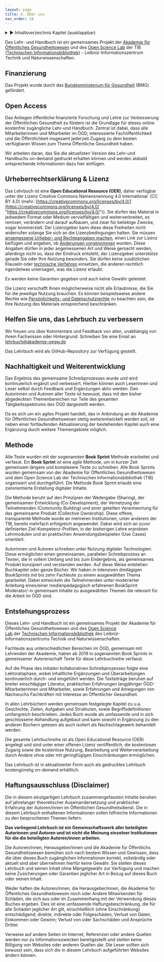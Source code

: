 ```yaml
---
layout: page
title: b. Über uns 
nav_order: 18
---
```

 
<details markdown="block"> 
  <summary> 
      &#9658; Inhaltsverzeichnis Kapitel (ausklappbar) 
  </summary>
 
1. TOC
{:toc}
 </details>
 
   <p></p>
 
 
Des Lehr- und Handbuch ist ein gemeinsames Projekt der [Akademie für
Öffentliches
Gesundheitswesen](https://www.akademie-oegw.de/startseite.html "https://www.akademie-oegw.de/startseite.html")
und des [Open Science
Lab](https://www.tib.eu/de/forschung-entwicklung/open-science) der TIB
([Technischen Informationsbibliothek](https://www.tib.eu/)) -
Leibniz-Informationszentrum Technik und Naturwissenschaften. 

## Finanzierung

Das Projekt wurde durch das [Bundesministerium für
Gesundheit](https://www.bundesgesundheitsministerium.de/ "Bundesministerium für Gesundheit")
(BMG) gefördert.

## Open Access

Das Anliegen öffentliche finanzierte Forschung und Lehre zur
Verbesserung der Öffentlichen Gesundheit zu fördern ist die Grundlage
für dieses online kostenfrei zugängliche Lehr-und Handbuch. Zentral ist
dabei, dass alle Mitarbeiterinnen und Mitarbeiter im ÖGD, interessierte
Fachöffentlichkeit und die Öffentlichkeit insgesamt jederzeit Zugang zu
dem besten verfügbaren Wissen zum Thema Öffentliche Gesundheit haben.

Wir arbeiten daran, das Sie die aktuellsten Version des Lehr-und
Handbuchs on-demand gedruckt erhalten können und werden alsbald
entsprechende Informationen dazu hier einfügen.

## Urheberrechtserklärung & Lizenz

Das Lehrbuch ist eine **Open Educational Resource (OER)**, daher
verfügbar unter der Lizenz Creative Commons Namensnennung 4.0
International  (CC BY 4.0) (mehr:
[https://creativecommons.org/licenses/by/4.0/](https://creativecommons.org/licenses/by/4.0/ "https://creativecommons.org/licenses/by/4.0/")).
Sie dürfen das Material in jedwedem Format oder Medium vervielfältigen
und weiterverbreiten, es remixen, verändern und darauf aufbauen, und
zwar für beliebige Zwecke, sogar kommerziell. Der Lizenzgeber kann diese
diese Freiheiten nicht widerrufen solange Sie sich an die
Lizenzbedingungen halten: Sie müssen [angemessene Urheber- und
Rechteangaben
machen](https://creativecommons.org/licenses/by-nc/4.0/deed.de), einen
Link zur Lizenz beifügen und angeben, ob [Änderungen
vorgenommen](https://creativecommons.org/licenses/by-nc/4.0/deed.de)
wurden. Diese Angaben dürfen in jeder angemessenen Art und Weise gemacht
werden, allerdings nicht so, dass der Eindruck entsteht, der Lizenzgeber
unterstütze gerade Sie oder Ihre Nutzung besonders. Sie dürfen keine
zusätzlichen Klauseln oder [technische
Verfahren](https://creativecommons.org/licenses/by-nc/4.0/deed.de)
einsetzen, die anderen rechtlich irgendetwas untersagen, was die Lizenz
erlaubt.

Es werden keine Garantien gegeben und auch keine Gewähr geleistet.

Die Lizenz verschafft Ihnen möglicherweise nicht alle Erlaubnisse, die
Sie für die jeweilige Nutzung brauchen. Es können beispielsweise andere
Rechte wie [Persönlichkeits- und
Datenschutzrechte](https://creativecommons.org/licenses/by-nc/4.0/deed.de)
zu beachten sein, die Ihre Nutzung des Materials entsprechend
beschränken.

## Helfen Sie uns, das Lehrbuch zu verbessern

Wir freuen uns über Kommentare und Feedback von allen, unabhängig von
ihrem Fachwissen oder Hintergrund. Schreiben Sie eine Email an
[lehrbuch@akademie-oegw.de](mailto:Tinnemann@akademie-oegw.de)

Das Lehrbuch wird als GitHub-Repository zur Verfügung gestellt. 

## Nachhaltigkeit und Weiterentwicklung

Das Ergebnis des gemeinsame Schreibprozesses wurde und wird
kontinuierlich ergänzt und verbessert. Hierbei können auch Leserinnen
und Leser selbst durch Feedback und Ergänzungen aktiv werden. Den
Autorinnen und Autoren aller Texte ist bewusst, dass mit den bisher
abgedeckten Themenbereichen nur Teile des gesamten Tätigkeitsspektrums
des ÖGD dargestellt werden.

Da es sich um ein agiles Projekt handelt, das in Anbindung an die
Akademie für Öffentliches Gesundheitswesen stetig weiterentwickelt
werden soll, ist neben einer fortlaufenden Aktualisierung der
bestehenden Kapitel auch eine Ergänzung durch weitere Themengebiete
möglich.

## Methode

Alle Texte wurden mit der sogenannten **Book Sprint** Methode erarbeitet
und verfasst. Ein **Book Sprint** ist eine agile Methode, um in kurzer
Zeit gemeinsam längere und komplexere Texte zu schreiben. Alle Book
Sprints wurden gemeinsam von der Akademie für Öffentliches
Gesundheitswesen und dem Open Science Lab der Technischen
Informationsbibliothek (TIB) organisiert und durchgeführt. Die Methode
Book Sprint erlaubt eine zielorientierte Erstellung digitaler Inhalte.

Die Methode beruht auf den Prinzipien der Weitergabe (Sharing), der
gemeinsamen Entwicklung (Co-Development), der Vernetzung der
Teilnehmenden (Community Building) und einer geteilten Verantwortung für
das gemeinsame Produkt (Collective Ownership). Diese offene,
transparente Methode wurde an mehreren Institutionen, unter anderem der
TIB, bereits mehrfach erfolgreich angewendet. Dabei wird sich an zuvor
definierten Ziel-Kompetenz-Profilen, in der bisherigen Lehre erprobten
Lehrmodulen und an praktischen Anwendungsbeispielen (Use Cases)
orientiert.

Autorinnen und Autoren schreiben unter Nutzung digitaler Technologien.
Diese ermöglichen einen gemeinsamen, parallelen Schreibprozess an
Texten, die in vollem Umfang und bis zum Endergebnis, als gemeinsames
Produkt konzipiert und verstanden werden. Auf diese Weise entstehen
Buchkapitel oder ganze Bücher. Wir haben in intensiven dreitägigen
BookSprints mit bis zehn Fachleute zu einem ausgewählten Thema
gearbeitet. Dabei entwickeln die Teilnehmenden unter moderierter
Anleitung eines/einer medienpädagogisch erfahrenen BookSprint
Moderator/-in gemeinsam Inhalte zu ausgewählten Themen die relevant für
die Arbeit im ÖGD sind.

## Entstehungsprozess

Dieses Lehr- und Handbuch ist ein gemeinsames Projekt der Akademie für
Öffentliches Gesundheitswesen und des [Open Science
Lab](https://www.tib.eu/de/forschung-entwicklung/open-science) der [Technischen
Informationsbibliothek](https://www.tib.eu/) des
Leibniz-Informationszentrums Technik und Naturwissenschaften.

Fachleute aus unterschiedlichen Bereichen im ÖGD, gemeinsam mit
Lehrenden der Akademie, haben ab 2019 in sogenannten Book Sprints in
gemeinsamer Autorenschaft Texte für diese Lehrbuchreihe verfasst.

Auf die Phase des initialen kollaborativen Schreibprozesses folgte eine
Lektoratsphase, wobei inhaltliche Ergänzungen und Überarbeitungen
kontinuierlich durch- und eingeführt werden. Die Texteiträge beruhen auf
breiter einschlägiger Literatur, praktischen Erfahrungen langjähriger
ÖGD-Mitarbeiterinnen und Mitarbeiter, sowie Erfahrungen und Anregungen
von Nachwuchs Fachkräften mit Interesse an Öffentlicher Gesundheit.

In allen Lehrbüchern werden gemeinsam festgelegte Kapitel zu u.a.
Geschichte, Zielen, Aufgaben und Strukturen, sowie Begriffsdefinitionen
umfangreich beschrieben. Jedes Buch wurde als umfassende und in sich
geschlossene Abhandlung aufgebaut und kann sowohl in Ergänzung zu den
anderen Büchern gelesen als auch isoliert als Nachschlagewerk behandelt
werden.

Die gesamte Lehrbuchreihe ist als Open Educational Resource (OER)
angelegt und sind unter einer offenen Lizenz veröffentlich, die
kostenlosen Zugang sowie die kostenlose Nutzung, Bearbeitung und
Weiterverarbeitung durch Andere ohne oder mit geringfügigen
Einschränkungen ermöglichen.

Das Lehrbuch ist in aktualisierter Form auch als gedrucktes Lehrbuch
kostengünstig on-demand erhältlich.

## Haftungsausschluss (Disclaimer)

Die in diesem einzigartigen Lehrbuch zusammengefassten Inhalte beruhen
auf jahrelanger theoretischer Auseinandersetzung und praktischer
Erfahrung der Autoren/innen im Öffentlichen Gesundheitsdienst. Die in
diesem Lehrbuch enthaltenen Informationen sollen hilfreiche
Informationen zu den besprochenen Themen liefern.

**Das vorliegend Lehrbuch ist ein Gemeinschaftswerk aller beteiligten
Autorinnen und Autoren und ist nicht die Meinung einzelner Institutionen
für die die beteiligten Autoren/innen arbeiten.**

Die Autoren/innen, Herausgeber/innen und die Akademie für Öffentlichs
Gesundheitswesen bemühen sich nach bestem Wissen und Gewissen, dass die
über dieses Buch zugänglichen Informationen korrekt, vollständig oder
aktuell sind aber übernehmen hierfür keine Gewähr. Sie stellen dieses
Lehrbuch und seinen Inhalt ohne Mängelgewähr zur Verfügung und machen
keine Zusicherungen oder Garantien jeglicher Art in Bezug auf dieses
Buch oder seinen Inhalt.

Weder haften die Autoren/innen, die Herausgeber/innen, die Akademie für
Öffentliches Gesundheitswesen noch oder Andere Mitwirkenden für
Schäden, die sich aus oder im Zusammenhang mit der Verwendung dieses
Buches ergeben. Dies ist eine umfassende Haftungsbeschränkung, die für
alle Schäden jeglicher Art gilt, einschließlich (ohne Einschränkung)
entschädigend; direkte, indirekte oder Folgeschäden; Verlust von Daten,
Einkommen oder Gewinn; Verlust von oder Sachschäden und Ansprüche
Dritter.

Verweise auf andere Seiten im Internet, Referenzen oder andere Quellen
werden nur zu Informationszwecken bereitgestellt und stellen keine
Billigung von Websites oder anderen Quellen dar. Die Leser sollten sich
bewusst sein, dass sich die in diesem Lehrbuch aufgeführten Websites
ändern können.

<div class="section fnlist" data-role="doc-footnotes">

</div>

